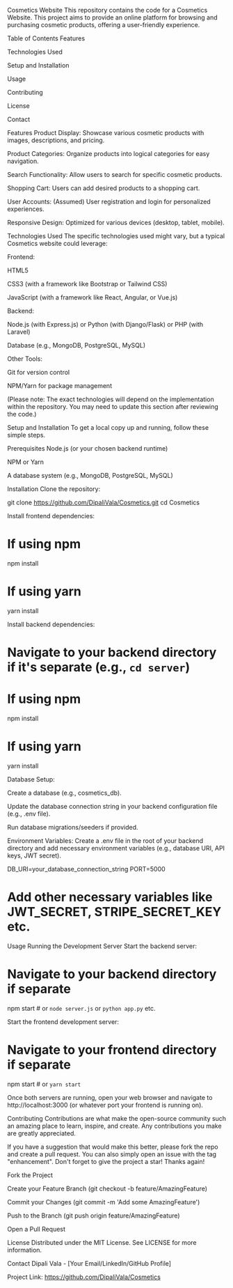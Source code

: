 Cosmetics Website
This repository contains the code for a Cosmetics Website. This project aims to provide an online platform for browsing and purchasing cosmetic products, offering a user-friendly experience.

Table of Contents
Features

Technologies Used

Setup and Installation

Usage

Contributing

License

Contact

Features
Product Display: Showcase various cosmetic products with images, descriptions, and pricing.

Product Categories: Organize products into logical categories for easy navigation.

Search Functionality: Allow users to search for specific cosmetic products.

Shopping Cart: Users can add desired products to a shopping cart.

User Accounts: (Assumed) User registration and login for personalized experiences.

Responsive Design: Optimized for various devices (desktop, tablet, mobile).

Technologies Used
The specific technologies used might vary, but a typical Cosmetics website could leverage:

Frontend:

HTML5

CSS3 (with a framework like Bootstrap or Tailwind CSS)

JavaScript (with a framework like React, Angular, or Vue.js)

Backend:

Node.js (with Express.js) or Python (with Django/Flask) or PHP (with Laravel)

Database (e.g., MongoDB, PostgreSQL, MySQL)

Other Tools:

Git for version control

NPM/Yarn for package management

(Please note: The exact technologies will depend on the implementation within the repository. You may need to update this section after reviewing the code.)

Setup and Installation
To get a local copy up and running, follow these simple steps.

Prerequisites
Node.js (or your chosen backend runtime)

NPM or Yarn

A database system (e.g., MongoDB, PostgreSQL, MySQL)

Installation
Clone the repository:

git clone https://github.com/DipaliVala/Cosmetics.git
cd Cosmetics

Install frontend dependencies:

# If using npm
npm install
# If using yarn
yarn install

Install backend dependencies:

# Navigate to your backend directory if it's separate (e.g., `cd server`)
# If using npm
npm install
# If using yarn
yarn install

Database Setup:

Create a database (e.g., cosmetics_db).

Update the database connection string in your backend configuration file (e.g., .env file).

Run database migrations/seeders if provided.

Environment Variables:
Create a .env file in the root of your backend directory and add necessary environment variables (e.g., database URI, API keys, JWT secret).

DB_URI=your_database_connection_string
PORT=5000
# Add other necessary variables like JWT_SECRET, STRIPE_SECRET_KEY etc.

Usage
Running the Development Server
Start the backend server:

# Navigate to your backend directory if separate
npm start # or `node server.js` or `python app.py` etc.

Start the frontend development server:

# Navigate to your frontend directory if separate
npm start # or `yarn start`

Once both servers are running, open your web browser and navigate to http://localhost:3000 (or whatever port your frontend is running on).

Contributing
Contributions are what make the open-source community such an amazing place to learn, inspire, and create. Any contributions you make are greatly appreciated.

If you have a suggestion that would make this better, please fork the repo and create a pull request. You can also simply open an issue with the tag "enhancement".
Don't forget to give the project a star! Thanks again!

Fork the Project

Create your Feature Branch (git checkout -b feature/AmazingFeature)

Commit your Changes (git commit -m 'Add some AmazingFeature')

Push to the Branch (git push origin feature/AmazingFeature)

Open a Pull Request

License
Distributed under the MIT License. See LICENSE for more information.

Contact
Dipali Vala - [Your Email/LinkedIn/GitHub Profile]

Project Link: https://github.com/DipaliVala/Cosmetics